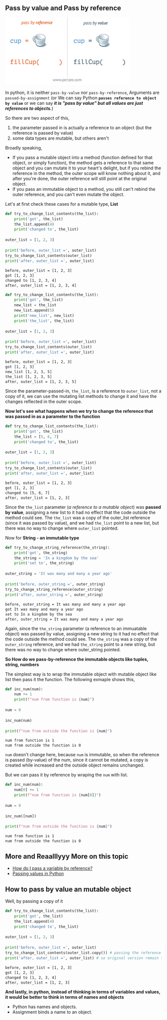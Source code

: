 ## Pass by value and Pass by reference

<img src="pass-by-reference-vs-pass-by-value-animation.gif" width="400">


In python, it is neither `pass-by-value` nor `pass-by-reference`, Arguments are `passed-by-assignment` (or We can say Python **`passes reference to object by value`** or we can say ***it is "pass by value" but all values are just references to objects.***)

So there are two aspect of this,

1. the parameter passed in is actually a reference to an object (but the reference is passed by value)
2. some data types are mutable, but others aren't

Broadly speaking,

- If you pass a mutable object into a method (function defined for that object, or simply function), the method gets a reference to that same object and you can mutate it to your heart's delight, but if you rebind the reference in the method, the outer scope will know nothing about it, and after you're done, the outer reference will still point at the original object.
- If you pass an immutable object to a method, you still can't rebind the outer reference, and you can't even mutate the object.

Let's at first check these cases for a mutable type, **List**


```python
def try_to_change_list_contents(the_list):
    print('got', the_list)
    the_list.append(4)
    print('changed to', the_list)

outer_list = [1, 2, 3]

print('before, outer_list =', outer_list)
try_to_change_list_contents(outer_list)
print('after, outer_list =', outer_list)
```

    before, outer_list = [1, 2, 3]
    got [1, 2, 3]
    changed to [1, 2, 3, 4]
    after, outer_list = [1, 2, 3, 4]
    


```python
def try_to_change_list_contents(the_list):
    print('got', the_list)
    new_list = the_list
    new_list.append(5)
    print('new_list', new_list)
    print('the_list', the_list)

outer_list = [1, 2, 3]

print('before, outer_list =', outer_list)
try_to_change_list_contents(outer_list)
print('after, outer_list =', outer_list)
```

    before, outer_list = [1, 2, 3]
    got [1, 2, 3]
    new_list [1, 2, 3, 5]
    the_list [1, 2, 3, 5]
    after, outer_list = [1, 2, 3, 5]
    

Since the parameter-passed-in, `the_list`, is a reference to `outer_list`, not a copy of it, we can use the mutating list methods to change it and have the changes reflected in the outer scope.

**Now let's see what happens when we try to change the reference that was passed in as a parameter to the function**


```python
def try_to_change_list_contents(the_list):
    print('got', the_list)
    the_list = [5, 6, 7]
    print('changed to', the_list)

outer_list = [1, 2, 3]

print('before, outer_list =', outer_list)
try_to_change_list_contents(outer_list)
print('after, outer_list =', outer_list)
```

    before, outer_list = [1, 2, 3]
    got [1, 2, 3]
    changed to [5, 6, 7]
    after, outer_list = [1, 2, 3]
    

Since the `the_list` parameter (*a reference to a mutable object*) was **passed by value**, assigning a new list to it had no effect that the code outside the method could see. The `the_list` was a copy of the outer_list reference (since it was passed by value), and we had `the_list` point to a new list, but there was no way to change where `outer_list` pointed.

Now for **String - an immutable type**


```python
def try_to_change_string_reference(the_string):
    print('got', the_string)
    the_string = 'In a kingdom by the sea'
    print('set to', the_string)

outer_string = 'It was many and many a year ago'

print('before, outer_string =', outer_string)
try_to_change_string_reference(outer_string)
print('after, outer_string =', outer_string)
```

    before, outer_string = It was many and many a year ago
    got It was many and many a year ago
    set to In a kingdom by the sea
    after, outer_string = It was many and many a year ago
    

Again, since the `the_string` parameter (a reference to an immuatable object) was passed by value, assigning a new string to it had no effect that the code outside the method could see. The `the_string` was a copy of the `outer_string` reference, and we had `the_string` point to a new string, but there was no way to change where outer_string pointed.

**So How do we pass-by-reference the immutable objects like tuples, string, numbers**

The simplest way is to wrap the immutable object with mutable object like list then pass it the function. The following exmaple shows this,


```python
def inc_num(num):
    num += 1
    print(f"num from function is {num}")
    
num = 0

inc_num(num)

print(f"num from outside the function is {num}")
```

    num from function is 1
    num from outside the function is 0
    

`num` doesn't change here, because `num` is immutable, so when the reference is passed (by-value) of the num, since it cannot be mutated, a copy is created while increased and the outside object remains unchanged.

But we can pass it by reference by wraping the `num` with list.


```python
def inc_num(num):
    num[0] += 1
    print(f"num from function is {num[0]}")

num = 0

inc_num([num])

print(f"num from outside the function is {num}")
```

    num from function is 1
    num from outside the function is 0
    

## More and Reaalllyyy More on this topic

- [How do I pass a variable by reference?](https://stackoverflow.com/questions/986006/how-do-i-pass-a-variable-by-reference)
- [Passing values in Python](https://stackoverflow.com/questions/534375/passing-values-in-python)

## How to pass by value an mutable object

Well, by passing a copy of it


```python
def try_to_change_list_contents(the_list):
    print('got', the_list)
    the_list.append(4)
    print('changed to', the_list)

outer_list = [1, 2, 3]

print('before, outer_list =', outer_list)
try_to_change_list_contents(outer_list.copy()) # passing the reference to the copied verison
print('after, outer_list =', outer_list) # so original version remain the same.v
```

    before, outer_list = [1, 2, 3]
    got [1, 2, 3]
    changed to [1, 2, 3, 4]
    after, outer_list = [1, 2, 3]
    

**And lastly, in python, instead of thinking in terms of variables and values, it would be better to think in terms of names and objects**

- Python has names and objects.
- Assignment binds a name to an object.
